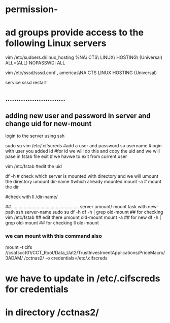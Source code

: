 # permission-
# ad groups provide access to the following Linux servers

vim /etc/sudoers.d/linux_hosting
%NA\ CTS\ LINUX\ HOSTING\ \(Universal\) ALL=(ALL) NOPASSWD: ALL

vim /etc/sssd/sssd.conf
, americas\NA CTS LINUX HOSTING (Universal)

service sssd restart



## ...........................
## adding new  user and password in server and change uid for new-mount

login to the  server using ssh 

sudo su
vim /etc/.cifscreds   #add a user and password
su username    #login with user you added
id    #for id we will do this and copy the uid and we will pase in fstab file
exit  # we havwe to exit from current user 

vim /etc/fstab    #edit the uid 

df -h    # check which server is mounted with directory and we will umount the directory
umount dir-name   #which already mounted
mount -a          # mount the dir


#check with ll /dir-name/

##.....................................................
server umount/ mount task with new-path
ssh server-name
sudo su
df -h 
df -h | grep old-mount    ## for checking
vim /etc/fstab     ## edit there 
umount old-mount
mount -a   ## for new
df -h | grep old-mount ## for checking 
ll old-mount

### we can mount with this command also 
mount -t cifs //csafscct01/CCT_Root/Data_Uat2/TrustInvestmentApplications/PriceMacro/3ADAM/ /cctnas2/ -o credentials=/etc/.cifscreds
 #  we have to update in /etc/.cifscreds for credentials 
 # in directory     /cctnas2/ 


